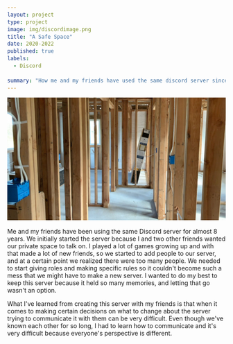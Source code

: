 ```yaml
---
layout: project
type: project
image: img/discordimage.png
title: "A Safe Space"
date: 2020-2022
published: true
labels:
  - Discord
 
summary: "How me and my friends have used the same discord server since 2016"
---
```


<img class="img-fluid" src="../img/insidehouseframe.JPG">

Me and my friends have been using the same Discord server for almost 8 years. We initially started the server because I and two other friends wanted our private space to talk on. I played a lot of games growing up and with that made a lot of new friends, so we started to add people to our server, and at a certain point 
we realized there were too many people. We needed to start giving roles and making specific rules so it couldn't become such a mess that we might have to make a new server. I wanted to do my best to keep this server because it held so many memories, and letting that go wasn't an option. 

What I've learned from creating this server with my friends is that when it comes to making certain decisions on what to change about the server trying to communicate it with them can be very difficult. Even though we've known each other for so long, I had to learn how to communicate and it's very difficult because
everyone's perspective is different.
